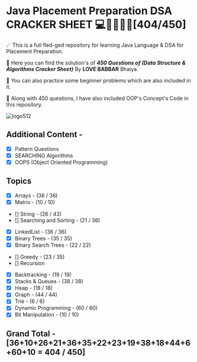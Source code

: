 # Java Placement Preparation DSA CRACKER SHEET 💻🦸‍♂️🐱‍👤[404/450]

☄ This is a full fled-ged repository for learning Java Language & DSA for Placement Preparation.

💪 Here you can find the solution's of **_450 Questions of (Data Structure & Algorithms Cracker Sheet)_** By **LOVE BABBAR** Bhaiya.

👊 You can also practice some beginner problems which are also included in it.

🎁 Along with 450 questions, I have also included OOP's Concept's Code in this repository.

![logo512](https://user-images.githubusercontent.com/65482419/118401608-f1490e80-b683-11eb-9e58-af14ae9a5cab.png)

## Additional Content -

- [x] Pattern Questions
- [x] SEARCHING Algorithms
- [x] OOPS (Object Oriented Programming)

## Topics

- [x] Arrays - (36 / 36)
- [x] Matrix - (10 / 10)
- [] String - (26 / 43)
- [] Searching and Sorting - (21 / 36)
- [x] LinkedList - (36 / 36)
- [x] Binary Trees - (35 / 35)
- [x] Binary Search Trees - (22 / 22)
- [] Greedy - (23 / 35)
- [] Recursion
- [x] Backtracking - (19 / 19)
- [x] Stacks & Queues - (38 / 38)
- [x] Heap - (18 / 18)
- [x] Graph - (44 / 44)
- [x] Trie - (6 / 6)
- [x] Dynamic Programming - (60 / 60)
- [x] Bit Manipulation - (10 / 10)
  
## Grand Total - [36+10+26+21+36+35+22+23+19+38+18+44+6+60+10 = 404 / 450]
